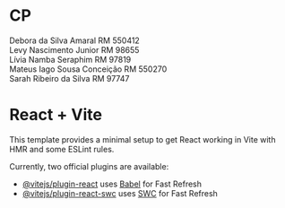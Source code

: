 # CP

Debora da Silva Amaral RM 550412 <br>
Levy Nascimento Junior RM 98655 <br>
Lívia Namba Seraphim RM 97819 <br>
Mateus Iago Sousa Conceição RM 550270 <br>
Sarah Ribeiro da Silva RM 97747 


# React + Vite

This template provides a minimal setup to get React working in Vite with HMR and some ESLint rules.

Currently, two official plugins are available:

- [@vitejs/plugin-react](https://github.com/vitejs/vite-plugin-react/blob/main/packages/plugin-react/README.md) uses [Babel](https://babeljs.io/) for Fast Refresh
- [@vitejs/plugin-react-swc](https://github.com/vitejs/vite-plugin-react-swc) uses [SWC](https://swc.rs/) for Fast Refresh
